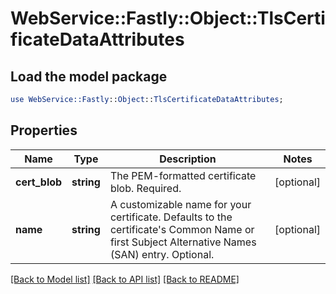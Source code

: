 # WebService::Fastly::Object::TlsCertificateDataAttributes

## Load the model package
```perl
use WebService::Fastly::Object::TlsCertificateDataAttributes;
```

## Properties
Name | Type | Description | Notes
------------ | ------------- | ------------- | -------------
**cert_blob** | **string** | The PEM-formatted certificate blob. Required. | [optional] 
**name** | **string** | A customizable name for your certificate. Defaults to the certificate&#39;s Common Name or first Subject Alternative Names (SAN) entry. Optional. | [optional] 

[[Back to Model list]](../README.md#documentation-for-models) [[Back to API list]](../README.md#documentation-for-api-endpoints) [[Back to README]](../README.md)


